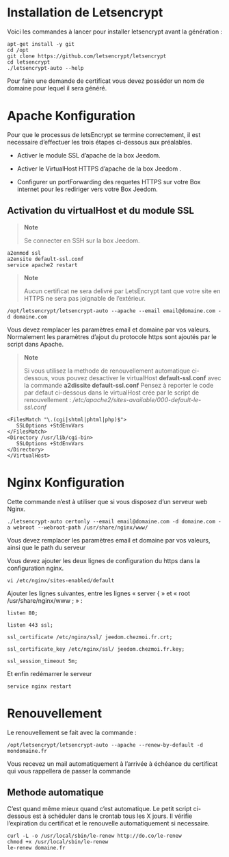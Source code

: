 Installation de Letsencrypt
===========================

Voici les commandes à lancer pour installer letsencrypt avant la génération :

    apt-get install -y git
    cd /opt
    git clone https://github.com/letsencrypt/letsencrypt
    cd letsencrypt
    ./letsencrypt-auto --help

Pour faire une demande de certificat vous devez posséder un nom de domaine pour lequel il sera généré.

Apache Konfiguration
====================

Pour que le processus de letsEncrypt se termine correctement, il est necessaire d’effectuer les trois étapes ci-dessous aux préalables.

-   Activer le module SSL d’apache de la box Jeedom.

-   Activer le VirtualHost HTTPS d’apache de la box Jeedom .

-   Configurer un portForwarding des requetes HTTPS sur votre Box internet pour les rediriger vers votre Box Jeedom.

Activation du virtualHost et du module SSL
------------------------------------------

> **Note**
>
> Se connecter en SSH sur la box Jeedom.

    a2enmod ssl
    a2ensite default-ssl.conf
    service apache2 restart

> **Note**
>
> Aucun certificat ne sera delivré par LetsEncrypt tant que votre site en HTTPS ne sera pas joignable de l’extérieur.

    /opt/letsencrypt/letsencrypt-auto --apache --email email@domaine.com -d domaine.com

Vous devez remplacer les paramètres email et domaine par vos valeurs. Normalement les paramètres d’ajout du protocole https sont ajoutés par le script dans Apache.

> **Note**
>
> Si vous utilisez la methode de renouvellement automatique ci-dessous, vous pouvez desactiver le virtualHost **default-ssl.conf** avec la commande **a2dissite default-ssl.conf** Pensez à reporter le code par defaut ci-dessous dans le virtualHost crée par le script de renouvellement : */etc/apache2/sites-available/000-default-le-ssl.conf*

    <FilesMatch "\.(cgi|shtml|phtml|php)$">
       SSLOptions +StdEnvVars
    </FilesMatch>
    <Directory /usr/lib/cgi-bin>
       SSLOptions +StdEnvVars
    </Directory>
    </VirtualHost>

Nginx Konfiguration
===================

Cette commande n’est à utiliser que si vous disposez d’un serveur web Nginx.

    ./letsencrypt-auto certonly --email email@domaine.com -d domaine.com -a webroot --webroot-path /usr/share/nginx/www/

Vous devez remplacer les paramètres email et domaine par vos valeurs, ainsi que le path du serveur

Vous devez ajouter les deux lignes de configuration du https dans la configuration nginx.

    vi /etc/nginx/sites-enabled/default

Ajouter les lignes suivantes, entre les lignes « server { » et « root /usr/share/nginx/www ; » :

    listen 80;

    listen 443 ssl;

    ssl_certificate /etc/nginx/ssl/ jeedom.chezmoi.fr.crt;

    ssl_certificate_key /etc/nginx/ssl/ jeedom.chezmoi.fr.key;

    ssl_session_timeout 5m;

Et enfin redémarrer le serveur

    service nginx restart

Renouvellement
==============

Le renouvellement se fait avec la commande :

    /opt/letsencrypt/letsencrypt-auto --apache --renew-by-default -d mondomaine.fr

Vous recevez un mail automatiquement à l’arrivée à échéance du certificat qui vous rappellera de passer la commande

Methode automatique
-------------------

C’est quand même mieux quand c’est automatique. Le petit script ci-dessous est à schéduler dans le crontab tous les X jours. Il vérifie l’expiration du certificat et le renouvelle automatiquement si necessaire.

    curl -L -o /usr/local/sbin/le-renew http://do.co/le-renew
    chmod +x /usr/local/sbin/le-renew
    le-renew domaine.fr
